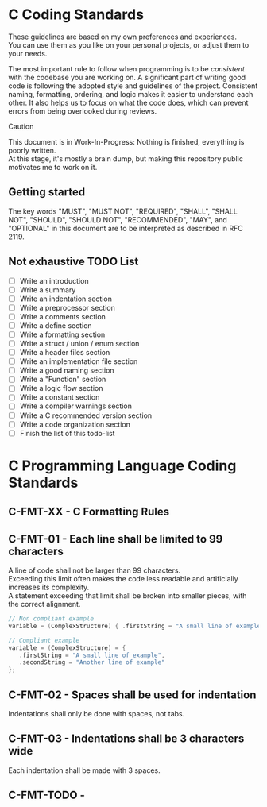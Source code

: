 C Coding Standards
====================

These guidelines are based on my own preferences and experiences.\
You can use them as you like on your personal projects, or adjust them to your needs.

The most important rule to follow when programming is to be *consistent* with the
codebase you are working on. A significant part of writing good code is following
the adopted style and guidelines of the project.
Consistent naming, formatting, ordering, and logic makes it easier to understand each other.
It also helps us to focus on what the code does, which can prevent errors from being overlooked during reviews.


> [!CAUTION]
> This document is in Work-In-Progress: Nothing is finished, everything is poorly written.\
> At this stage, it's mostly a brain dump, but making this repository public motivates me to work on it.


Getting started
---------------

The key words "MUST", "MUST NOT", "REQUIRED", "SHALL", "SHALL NOT", "SHOULD",
"SHOULD NOT", "RECOMMENDED",  "MAY", and "OPTIONAL" in this document are to be
interpreted as described in RFC 2119.


Not exhaustive TODO List
----------
- [ ] Write an introduction
- [ ] Write a summary
- [ ] Write an indentation section
- [ ] Write a preprocessor section
- [ ] Write a comments section
- [ ] Write a define section
- [ ] Write a formatting section
- [ ] Write a struct / union / enum section
- [ ] Write a header files section
- [ ] Write an implementation file section
- [ ] Write a good naming section
- [ ] Write a "Function" section
- [ ] Write a logic flow section
- [ ] Write a constant section
- [ ] Write a compiler warnings section
- [ ] Write a C recommended version section
- [ ] Write a code organization section
- [ ] Finish the list of this todo-list

C Programming Language Coding Standards
==

C-FMT-XX - C Formatting Rules
--

C-FMT-01 - Each line shall be limited to 99 characters
--

A line of code shall not be larger than 99 characters.<br/>
Exceeding this limit often makes the code less readable and artificially increases its complexity.<br/>
A statement exceeding that limit shall be broken into smaller pieces, with the correct alignment.<br/>

```c
// Non compliant example
variable = (ComplexStructure) { .firstString = "A small line of example", .secondString = "Another line of example" };

// Compliant example
variable = (ComplexStructure) = {
   .firstString = "A small line of example",
   .secondString = "Another line of example"
};
```

C-FMT-02 - Spaces shall be used for indentation
--

Indentations shall only be done with spaces, not tabs.<br/>

C-FMT-03 - Indentations shall be 3 characters wide
--

Each indentation shall be made with 3 spaces.

C-FMT-TODO - 
--